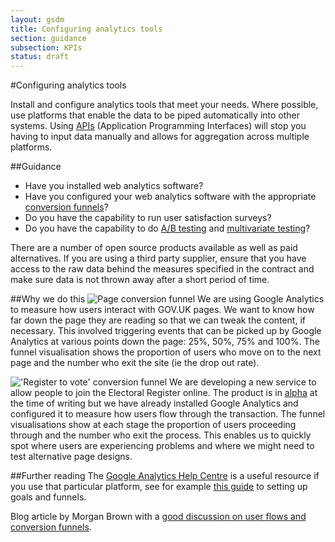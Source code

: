 ```yaml
---
layout: gsdm
title: Configuring analytics tools
section: guidance
subsection: KPIs
status: draft
---
```

    
#Configuring analytics tools

Install and configure analytics tools that meet your needs. Where possible, use platforms that enable the data to be piped automatically into other systems. Using [APIs](http://en.wikipedia.org/wiki/Application_programming_interface) (Application Programming Interfaces) will stop you having to input data manually and allows for aggregation across multiple platforms.

##Guidance

* Have you installed web analytics software?
* Have you configured your web analytics software with the appropriate [conversion funnels](http://en.wikipedia.org/wiki/Conversion_funnel)?
* Do you have the capability to run user satisfaction surveys?
* Do you have the capability to do [A/B testing](http://en.wikipedia.org/wiki/Ab_testing) and [multivariate testing](http://en.wikipedia.org/wiki/Multivariate_testing)?

There are a number of open source products available as well as paid alternatives. If you are using a third party supplier, ensure that you have access to the raw data behind the measures specified in the contract and make sure data is not thrown away after a short period of time.

##Why we do this
![Page conversion funnel](https://assets.digital.cabinet-office.gov.uk/designprinciples/page_hits-41db2fb9ab658ba4ee0d577a3d847e78.png)
We are using Google Analytics to measure how users interact with GOV.UK pages. We want to know how far down the page they are reading so that we can tweak the content, if necessary.
This involved triggering events that can be picked up by Google Analytics at various points down the page: 25%, 50%, 75% and 100%.
The funnel visualisation shows the proportion of users who move on to the next page and the number who exit the site (ie the drop out rate).

!['Register to vote' conversion funnel](https://assets.digital.cabinet-office.gov.uk/designprinciples/funnel-conversion-5f179f569db3adde3c0cb02e58385cb5.png) We are developing a new service to allow people to join the Electoral Register online. The product is in [alpha](http://en.wikipedia.org/wiki/Software_release_life_cycle#Alpha) at the time of writing but we have already installed Google Analytics and configured it to measure how users flow through the transaction.
The funnel visualisations show at each stage the proportion of users proceeding through and the number who exit the process. This enables us to quickly spot where users are experiencing problems and where we might need to test alternative page designs.

##Further reading
The [Google Analytics Help Centre](http://support.google.com/analytics/?hl=en) is a useful resource if you use that particular platform, see for example [this guide](http://support.google.com/analytics/bin/answer.py?hl=en&answer=1012040) to setting up goals and funnels.

Blog article by Morgan Brown with a [good discussion on user flows and conversion funnels](http://uxdesign.smashingmagazine.com/2012/01/04/stop-designing-pages-start-designing-flows/).
